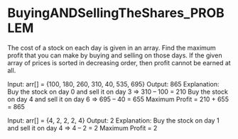 # BuyingANDSellingTheShares_PROBLEM

The cost of a stock on each day is given in an array. Find the maximum profit that you can make by buying and selling on those days. 
If the given array of prices is sorted in decreasing order, then profit cannot be earned at all.

Input: arr[] = {100, 180, 260, 310, 40, 535, 695}
Output: 865
Explanation: Buy the stock on day 0 and sell it on day 3 => 310 – 100 = 210
                       Buy the stock on day 4 and sell it on day 6 => 695 – 40 = 655
                       Maximum Profit  = 210 + 655 = 865

Input: arr[] = {4, 2, 2, 2, 4}
Output: 2
Explanation: Buy the stock on day 1 and sell it on day 4 => 4 – 2 = 2
                       Maximum Profit  = 2
